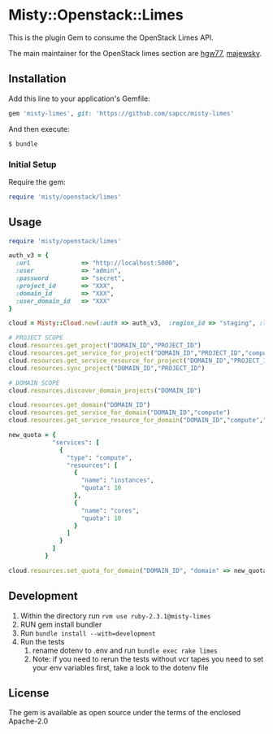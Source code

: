 # Misty::Openstack::Limes

This is the plugin Gem to consume the OpenStack Limes API.

The main maintainer for the OpenStack limes section are [hgw77](https://github.com/hgw77), [majewsky](https://github.com/majewsky).

## Installation

Add this line to your application's Gemfile:

```ruby
gem 'misty-limes', git: 'https://github.com/sapcc/misty-limes'
```

And then execute:

    $ bundle

### Initial Setup

Require the gem:

```ruby
require 'misty/openstack/limes'
```

## Usage

```ruby
require 'misty/openstack/limes'

auth_v3 = {
  :url              => "http://localhost:5000",
  :user             => "admin",
  :password         => "secret",
  :project_id       => "XXX",
  :domain_id        => "XXX",
  :user_domain_id   => "XXX"
}

cloud = Misty::Cloud.new(:auth => auth_v3,  :region_id => "staging", :log_level => 2)

# PROJECT SCOPE
cloud.resources.get_project("DOMAIN_ID","PROJECT_ID")
cloud.resources.get_service_for_project("DOMAIN_ID","PROJECT_ID","compute")
cloud.resources.get_service_resource_for_project("DOMAIN_ID","PROJECT_ID","compute","cores")
cloud.resources.sync_project("DOMAIN_ID","PROJECT_ID")

# DOMAIN SCOPE
cloud.resources.discover_domain_projects("DOMAIN_ID")

cloud.resources.get_domain("DOMAIN_ID")
cloud.resources.get_service_for_domain("DOMAIN_ID","compute")
cloud.resources.get_service_resource_for_domain("DOMAIN_ID","compute","cores")

new_quota = {
            "services": [
              {
                "type": "compute",
                "resources": [
                  {
                    "name": "instances",
                    "quota": 10
                  },
                  {
                    "name": "cores",
                    "quota": 10
                  }
                ]
              }
            ]
          }

cloud.resources.set_quota_for_domain("DOMAIN_ID", "domain" => new_quota)

```

## Development

1. Within the directory run `rvm use ruby-2.3.1@misty-limes`
2. RUN gem install bundler
3. Run `bundle install --with=development`
4. Run the tests
    1. rename dotenv to .env and run `bundle exec rake limes`
    2. Note: if you need to rerun the tests without vcr tapes you need to set your env variables first, take a look to the dotenv file

## License

The gem is available as open source under the terms of the enclosed Apache-2.0

